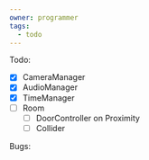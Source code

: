 ```yaml
---
owner: programmer
tags:
  - todo
---
```

Todo:
- [x] CameraManager
- [x] AudioManager
- [x] TimeManager
- [ ] Room
	- [ ] DoorController on Proximity
	- [ ] Collider

Bugs: